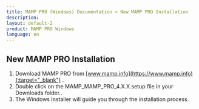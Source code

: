 ```yaml
---
title: MAMP PRO (Windows) Documentation > New MAMP PRO Installation
description: 
layout: default-2
product: MAMP PRO Windows
language: en
---
```


## New MAMP PRO Installation

1. Download MAMP PRO from [www.mamp.info](https://www.mamp.info){:target="_blank"} .
2. Double click on the MAMP_MAMP_PRO_4.X.X.setup file in your Downloads folder..
3. The Windows Installer will guide you through the installation process.



